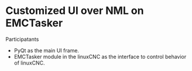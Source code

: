 # Customized UI over NML on EMCTasker

Participatants

- PyQt as the main UI frame.
- EMCTasker module in the linuxCNC as the interface to control behavior of linuxCNC.
